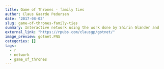 ```yaml
---
title: Game of Thrones - family ties
author: Claus Gaarde Pedersen
date: '2017-08-02'
slug: game-of-thrones-family-ties
summary: Interactive network using the work done by Shirin Glander and visNetwork
external_link: "https://rpubs.com/clausgp/gotnet/"
image_preview: gotnet.PNG
categories: []
tags:
  - r
  - network
  - game_of_thrones
---
```



